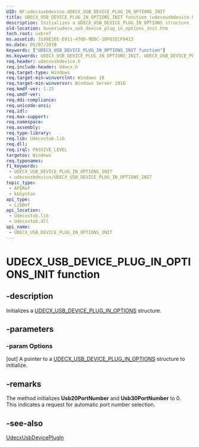 ```yaml
---
UID: NF:udecxusbdevice.UDECX_USB_DEVICE_PLUG_IN_OPTIONS_INIT
title: UDECX_USB_DEVICE_PLUG_IN_OPTIONS_INIT function (udecxusbdevice.h)
description: Initializes a UDECX_USB_DEVICE_PLUG_IN_OPTIONS structure.
old-location: buses\udecx_usb_device_plug_in_options_init.htm
tech.root: usbref
ms.assetid: 3188E2EE-E011-476D-9DDC-1DF61ECF9413
ms.date: 05/07/2018
keywords: ["UDECX_USB_DEVICE_PLUG_IN_OPTIONS_INIT function"]
ms.keywords: UDECX_USB_DEVICE_PLUG_IN_OPTIONS_INIT, UDECX_USB_DEVICE_PLUG_IN_OPTIONS_INIT function [Buses], buses.udecx_usb_device_plug_in_options_init, udecxusbdevice/UDECX_USB_DEVICE_PLUG_IN_OPTIONS_INIT
req.header: udecxusbdevice.h
req.include-header: Udecx.h
req.target-type: Windows
req.target-min-winverclnt: Windows 10
req.target-min-winversvr: Windows Server 2016
req.kmdf-ver: 1.15
req.umdf-ver: 
req.ddi-compliance: 
req.unicode-ansi: 
req.idl: 
req.max-support: 
req.namespace: 
req.assembly: 
req.type-library: 
req.lib: Udecxstub.lib
req.dll: 
req.irql: PASSIVE_LEVEL
targetos: Windows
req.typenames: 
f1_keywords:
 - UDECX_USB_DEVICE_PLUG_IN_OPTIONS_INIT
 - udecxusbdevice/UDECX_USB_DEVICE_PLUG_IN_OPTIONS_INIT
topic_type:
 - APIRef
 - kbSyntax
api_type:
 - LibDef
api_location:
 - Udecxstub.lib
 - Udecxstub.dll
api_name:
 - UDECX_USB_DEVICE_PLUG_IN_OPTIONS_INIT
---
```


# UDECX_USB_DEVICE_PLUG_IN_OPTIONS_INIT function


## -description

Initializes a <a href="/windows-hardware/drivers/ddi/udecxusbdevice/ns-udecxusbdevice-_udecx_usb_device_plug_in_options">UDECX_USB_DEVICE_PLUG_IN_OPTIONS</a> structure.

## -parameters

### -param Options 

[out]
A pointer to a <a href="/windows-hardware/drivers/ddi/udecxusbdevice/ns-udecxusbdevice-_udecx_usb_device_plug_in_options">UDECX_USB_DEVICE_PLUG_IN_OPTIONS</a> structure to initialize.

## -remarks

The method initializes <b>Usb20PortNumber</b> and <b>Usb30PortNumber</b>  to 0. This indicates a request for  automatic port number selection.

## -see-also

<a href="/windows-hardware/drivers/ddi/udecxusbdevice/nf-udecxusbdevice-udecxusbdeviceplugin">UdecxUsbDevicePlugIn</a>